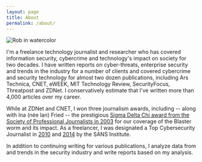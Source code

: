 ```yaml
---
layout: page
title: About
permalink: /about/
---
```


![Rob in watercolor]({{site.url}}/assets/rob-watercolor.jpg)


I'm a freelance technology journalist and researcher who has covered information security, cybercrime and technology's impact on society for two decades. I have written reports on cyber-threats, enterprise security and trends in the industry for a number of clients and covered cybercrime and security technology for almost two dozen publications, including Ars Technica, CNET, eWEEK, MIT Technology Review, SecurityFocus, Threatpost and ZDNet. I conservatively estimate that I've written more than 4,000 articles over my career.

While at ZDNet and CNET, I won three journalism awards, including -- along with Ina (née Ian) Fried -- the prestigious [Sigma Delta Chi award from the Society of Professional Journalists in 2003](https://www.spj.org/sdxa03.asp#8) for our coverage of the Blaster worm and its impact. As a freelancer, I was designated a Top Cybersecurity Journalist in [2010](https://www.sans.org/top-journalists/2010) and [2014](http://www.sans.org/top-journalists/2014) by the SANS Institute.

In addition to continuing writing for various publications, I analyze data from and trends in the security industry and write reports based on my analysis. 